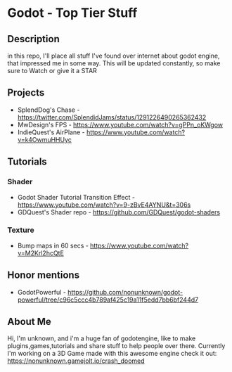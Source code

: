 # Godot - Top Tier Stuff

## Description
in this repo, I'll place all stuff I've found over internet about godot engine, that impressed me in some way.
This will be updated constantly, so make sure to Watch or give it a STAR


## Projects

* SplendDog's Chase - https://twitter.com/SplendidJams/status/1291226490265362432
* MwDesign's FPS - https://www.youtube.com/watch?v=gPPn_oKWgow
* IndieQuest's AirPlane - https://www.youtube.com/watch?v=k4OwmuHHUyc

## Tutorials

### Shader

* Godot Shader Tutorial Transition Effect - https://www.youtube.com/watch?v=9-zBvE4AYNU&t=306s
* GDQuest's Shader repo - https://github.com/GDQuest/godot-shaders

### Texture

* Bump maps in 60 secs - https://www.youtube.com/watch?v=M2Krl2hcQtE

## Honor mentions

* GodotPowerful - https://github.com/nonunknown/godot-powerful/tree/c96c5ccc4b789af425c19a11f5edd7bb6bf244d7


## About Me
Hi, I'm unknown, and i'm a huge fan of godotengine, like to make plugins,games,tutorials and share stuff to help people over there. Currently I'm working on a
3D Game made with this awesome engine check it out: https://nonunknown.gamejolt.io/crash_doomed

